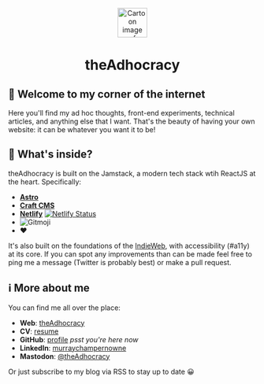 <p align="center">
  <a href="https://theadhocracy.co.uk">
    <img alt="Cartoon image of Murray Champernowne." src="https://cms.theadhocracy.co.uk/assets/theadhocracy/website/Logos/adhoc-face.svg" width="60" />
  </a>
</p>
<h1 align="center">
  theAdhocracy
</h1>

## 👋 Welcome to my corner of the internet

Here you'll find my ad hoc thoughts, front-end experiments, technical articles, and anything else that I want. That's the beauty of having your own website: it can be whatever you want it to be!

## 🧐 What's inside?

theAdhocracy is built on the Jamstack, a modern tech stack wtih ReactJS at the heart. Specifically:

- [**Astro**](https://astro.build/)
- [**Craft CMS**](https://craftcms.com/)
- [**Netlify**](https://www.netlify.com/) [![Netlify Status](https://api.netlify.com/api/v1/badges/c49878f2-401f-4ffe-a02a-8adb4359c4f8/deploy-status)](https://app.netlify.com/sites/hilarious-flan-2f4dc8/deploys)
- ![Gitmoji](https://img.shields.io/badge/gitmoji-%20😜%20😍-FFDD67.svg?style=flat-square "Gitmoji")
- ❤

It's also built on the foundations of the [IndieWeb](https://indieweb.org/), with accessibility (#a11y) at its core. If you can spot any improvements than can be made feel free to ping me a message (Twitter is probably best) or make a pull request.

## ℹ More about me

You can find me all over the place:

- **Web**: [theAdhocracy](https://theadhocracy.co.uk)
- **CV**: [resume](https://cv.theadhocracy.co.uk)
- **GitHub**: [profile](https://github.com/theAdhocracy) _psst you're here now_
- **LinkedIn**: [murraychampernowne](https://linkedin.com/in/murraychampernowne)
- **Mastodon**: [@theAdhocracy](https://indieweb.social/@theadhocracy)

Or just subscribe to my blog via RSS to stay up to date 😀
